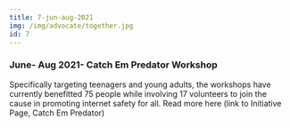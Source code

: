 ```yaml
---
title: 7-jun-aug-2021
img: /img/advocate/together.jpg
id: 7
---
```


### June- Aug 2021- Catch Em Predator Workshop
Specifically targeting teenagers and young adults, the workshops have currently benefitted 75 people while involving 17 volunteers to join the cause in promoting internet safety for all. Read more here (link to Initiative Page, Catch Em Predator)